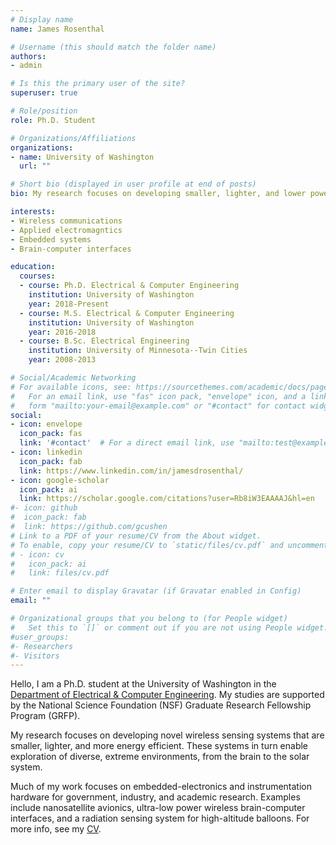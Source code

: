 ```yaml
---
# Display name
name: James Rosenthal

# Username (this should match the folder name)
authors:
- admin

# Is this the primary user of the site?
superuser: true

# Role/position
role: Ph.D. Student

# Organizations/Affiliations
organizations:
- name: University of Washington
  url: ""

# Short bio (displayed in user profile at end of posts)
bio: My research focuses on developing smaller, lighter, and lower power sensing systems for exploring extreme environments.

interests:
- Wireless communications
- Applied electromagntics
- Embedded systems
- Brain-computer interfaces

education:
  courses:
  - course: Ph.D. Electrical & Computer Engineering
    institution: University of Washington
    year: 2018-Present
  - course: M.S. Electrical & Computer Engineering
    institution: University of Washington
    year: 2016-2018
  - course: B.Sc. Electrical Engineering
    institution: University of Minnesota--Twin Cities
    year: 2008-2013

# Social/Academic Networking
# For available icons, see: https://sourcethemes.com/academic/docs/page-builder/#icons
#   For an email link, use "fas" icon pack, "envelope" icon, and a link in the
#   form "mailto:your-email@example.com" or "#contact" for contact widget.
social:
- icon: envelope
  icon_pack: fas
  link: '#contact'  # For a direct email link, use "mailto:test@example.org".
- icon: linkedin
  icon_pack: fab
  link: https://www.linkedin.com/in/jamesdrosenthal/
- icon: google-scholar
  icon_pack: ai
  link: https://scholar.google.com/citations?user=Rb8iW3EAAAAJ&hl=en
#- icon: github
#  icon_pack: fab
#  link: https://github.com/gcushen
# Link to a PDF of your resume/CV from the About widget.
# To enable, copy your resume/CV to `static/files/cv.pdf` and uncomment the lines below.
# - icon: cv
#   icon_pack: ai
#   link: files/cv.pdf

# Enter email to display Gravatar (if Gravatar enabled in Config)
email: ""

# Organizational groups that you belong to (for People widget)
#   Set this to `[]` or comment out if you are not using People widget.
#user_groups:
#- Researchers
#- Visitors
---
```


Hello, I am a Ph.D. student at the University of Washington in the [Department of Electrical & Computer Engineering](https://www.ece.uw.edu/). My studies are supported by the National Science Foundation (NSF) Graduate Research Fellowship Program (GRFP).

My research focuses on developing novel wireless sensing systems that are smaller, lighter, and more energy efficient. These systems in turn enable exploration of diverse, extreme environments, from the brain to the solar system.

Much of my work focuses on embedded-electronics and instrumentation hardware for government, industry, and academic research. Examples include nanosatellite avionics, ultra-low power wireless brain-computer interfaces, and a radiation sensing system for high-altitude balloons. For more info, see my [CV](files/cv.pdf).